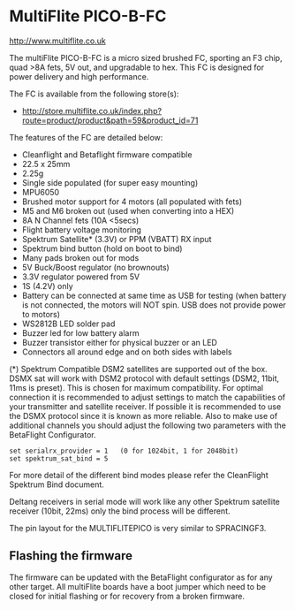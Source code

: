 # MultiFlite PICO-B-FC

http://www.multiflite.co.uk

The multiFlite PICO-B-FC is a micro sized brushed FC, sporting an F3 chip, quad >8A fets, 5V out, and upgradable to hex. This FC is designed for power delivery and high performance.

The FC is available from the following store(s):

- http://store.multiflite.co.uk/index.php?route=product/product&path=59&product_id=71

The features of the FC are detailed below:

- Cleanflight and Betaflight firmware compatible
- 22.5 x 25mm
- 2.25g
- Single side populated (for super easy mounting)
- MPU6050
- Brushed motor support for 4 motors (all populated with fets)
- M5 and M6 broken out (used when converting into a HEX)
- 8A N Channel fets (10A <5secs)
- Flight battery voltage monitoring
- Spektrum Satellite* (3.3V) or PPM (VBATT) RX input
- Spektrum bind button (hold on boot to bind)
- Many pads broken out for mods
- 5V Buck/Boost regulator (no brownouts)
- 3.3V regulator powered from 5V
- 1S (4.2V) only
- Battery can be connected at same time as USB for testing (when battery is not connected, the motors will NOT spin. USB does not provide power to motors)
- WS2812B LED solder pad
- Buzzer led for low battery alarm
- Buzzer transistor either for physical buzzer or an LED
- Connectors all around edge and on both sides with labels

(*) Spektrum Compatible DSM2 satellites are supported out of the box. DSMX sat will work with DSM2 protocol with default settings (DSM2, 11bit, 11ms is preset). This is chosen for maximum compatibility. For optimal connection it is recommended to adjust settings to match the capabilities of your transmitter and satellite receiver. If possible it is recommended to use the DSMX protocol since it is known as more reliable. Also to make use of additional channels you should adjust the following two parameters with the BetaFlight Configurator.

    set serialrx_provider = 1   (0 for 1024bit, 1 for 2048bit)
    set spektrum_sat_bind = 5

For more detail of the different bind modes please refer the CleanFlight Spektrum Bind document.

Deltang receivers in serial mode will work like any other Spektrum satellite receiver (10bit, 22ms) only the bind process will be different.

The pin layout for the MULTIFLITEPICO is very similar to SPRACINGF3.

## Flashing the firmware

The firmware can be updated with the BetaFlight configurator as for any other target. All multiFlite boards have a boot jumper which need to be closed for initial flashing or for recovery from a broken firmware.
